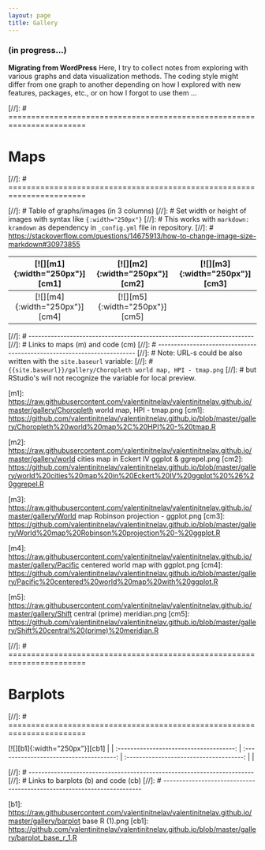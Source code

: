 ```yaml
---
layout: page
title: Gallery
---
```

### (in progress...)
**Migrating from WordPress**
Here, I try to collect notes from exploring with various graphs and data visualization methods. The coding style might differ from one graph to another depending on how I explored with new features, packages, etc., or on how I forgot to use them ...

[//]: # =======================================================================
# Maps
[//]: # =======================================================================

[//]: # Table of graphs/images (in 3 columns)
[//]: # Set width or height of images with syntax like `{:width="250px"}`
[//]: # This works with `markdown: kramdown` as dependency in `_config.yml` file in repository.
[//]: # https://stackoverflow.com/questions/14675913/how-to-change-image-size-markdown#30973855

[![][m1]{:width="250px"}][cm1]          | [![][m2]{:width="250px"}][cm2]          | [![][m3]{:width="250px"}][cm3]
:-------------------------------------: | :-------------------------------------: | :-------------------------------------:
[![][m4]{:width="250px"}][cm4]          | [![][m5]{:width="250px"}][cm5]          |

[//]: # -----------------------------------------------------------------------
[//]: # Links to maps (m) and code (cm)
[//]: # -----------------------------------------------------------------------
[//]: # Note: URL-s could be also written with the `site.baseurl` variable: 
[//]: # `{{site.baseurl}}/gallery/Choropleth world map, HPI - tmap.png`
[//]: # but RStudio's will not recognize the variable for local preview.

[m1]: https://raw.githubusercontent.com/valentinitnelav/valentinitnelav.github.io/master/gallery/Choropleth world map, HPI - tmap.png
[cm1]: https://github.com/valentinitnelav/valentinitnelav.github.io/blob/master/gallery/Choropleth%20world%20map%2C%20HPI%20-%20tmap.R

[m2]: https://raw.githubusercontent.com/valentinitnelav/valentinitnelav.github.io/master/gallery/world cities map in Eckert IV ggplot & ggrepel.png
[cm2]: https://github.com/valentinitnelav/valentinitnelav.github.io/blob/master/gallery/world%20cities%20map%20in%20Eckert%20IV%20ggplot%20%26%20ggrepel.R

[m3]: https://raw.githubusercontent.com/valentinitnelav/valentinitnelav.github.io/master/gallery/World map Robinson projection - ggplot.png
[cm3]: https://github.com/valentinitnelav/valentinitnelav.github.io/blob/master/gallery/World%20map%20Robinson%20projection%20-%20ggplot.R

[m4]: https://raw.githubusercontent.com/valentinitnelav/valentinitnelav.github.io/master/gallery/Pacific centered world map with ggplot.png
[cm4]: https://github.com/valentinitnelav/valentinitnelav.github.io/blob/master/gallery/Pacific%20centered%20world%20map%20with%20ggplot.R

[m5]: https://raw.githubusercontent.com/valentinitnelav/valentinitnelav.github.io/master/gallery/Shift central (prime) meridian.png
[cm5]: https://github.com/valentinitnelav/valentinitnelav.github.io/blob/master/gallery/Shift%20central%20(prime)%20meridian.R

[//]: # =======================================================================
# Barplots
[//]: # =======================================================================

[![][b1]{:width="250px"}][cb1]          |                                         | 
:-------------------------------------: | :-------------------------------------: | :-------------------------------------:
                                        |                                         |

[//]: # -----------------------------------------------------------------------
[//]: # Links to barplots (b) and code (cb)
[//]: # -----------------------------------------------------------------------

[b1]: https://raw.githubusercontent.com/valentinitnelav/valentinitnelav.github.io/master/gallery/barplot base R (1).png
[cb1]: https://github.com/valentinitnelav/valentinitnelav.github.io/blob/master/gallery/barplot_base_r_1.R